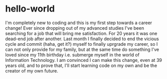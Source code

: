 # hello-world
I'm completely new to coding and this is my first step towards a career change!
Ever since dropping out of my advanced studies I've been searching for a job that will bring me satisfaction.
For 20 years it was one dead-end job after another.
Last month I finally decided to end the vicious cycle and commit (haha, get it?) myself to finally uprgrade my career, so I can not only provide for my family, but at the same time do something I've loved since my 11th birthday i.e. submerge myself in the world of Information Technology.
I am convinced I can make this change, even at 39 years old, and to prove that, I'll start learning code on my own and be the creator of my own future.
